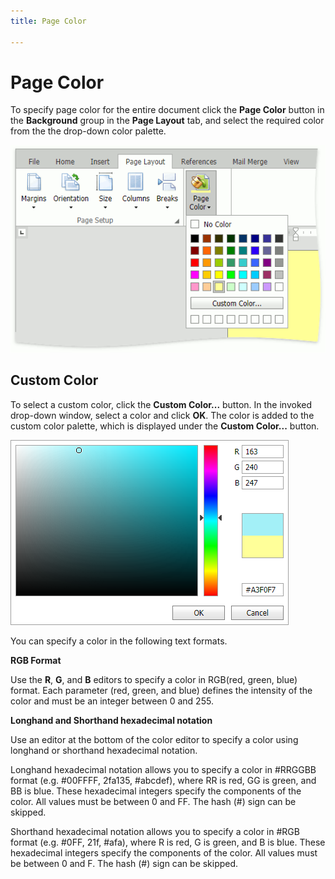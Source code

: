 ```yaml
---
title: Page Color

---
```

# Page Color

To specify page color for the entire document click the **Page Color** button in the **Background** group in the **Page Layout** tab, and select the required color from the  the drop-down color palette.


![RichTextEditor-PageColor](../../../images/rich-text-editor-layout-page-color.png)
 

## Custom Color

To select a custom color, click the **Custom Color...** button.  In the invoked drop-down window, select a color and click **OK**.  The color is added to the custom color palette, which is displayed under the **Custom Color...** button.


![RichTextEditor-PageColor-Picker](../../../images/rich-text-editor-layout-page-color-picker.png)


You can specify a color in the following text formats.

**RGB Format**

Use the **R**, **G**, and **B** editors to specify a color in RGB(red, green, blue) format. Each parameter (red, green, and blue) defines the intensity of the color and must be an integer between 0 and 255.

**Longhand and Shorthand hexadecimal notation** 

Use an editor at the bottom of the color editor to specify a color using longhand or shorthand hexadecimal notation. 

Longhand hexadecimal notation allows you to specify a color in #RRGGBB format (e.g. #00FFFF, 2fa135, #abcdef), where RR is red, GG is green, and BB is blue. These hexadecimal integers specify the components of the color. All values must be between 0 and FF. The hash (#) sign can be skipped.

Shorthand hexadecimal notation allows you to specify a color in #RGB format (e.g. #0FF, 21f, #afa), where R is red, G is green, and B is blue. These hexadecimal integers specify the components of the color. All values must be between 0 and F. The hash (#) sign can be skipped.
